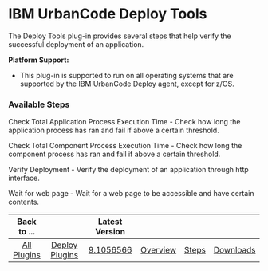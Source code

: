 
# IBM UrbanCode Deploy Tools

The Deploy Tools plug-in provides several steps that help verify the successful deployment of an application.

**Platform Support:**

* This plug-in is supported to run on all operating systems that are supported by the IBM UrbanCode Deploy agent, except for z/OS.


### Available Steps


Check Total Application Process Execution Time - Check how long the application process has ran and fail if above a certain threshold.


Check Total Component Process Execution Time - Check how long the component process has ran and fail if above a certain threshold.


Verify Deployment - Verify the deployment of an application through http interface.


Wait for web page - Wait for a web page to be accessible and have certain contents.



|Back to ...||Latest Version||||
| :---: | :---: | :---: | :---: | :---: | :---: |
|[All Plugins](../../index.md)|[Deploy Plugins](../README.md)|[9.1056566](https://raw.githubusercontent.com/UrbanCode/IBM-UCD-PLUGINS/main/files/DeployTools/DeployTools-9.1056566.zip)|[Overview](overview.md)|[Steps](steps.md)|[Downloads](downloads.md)|

